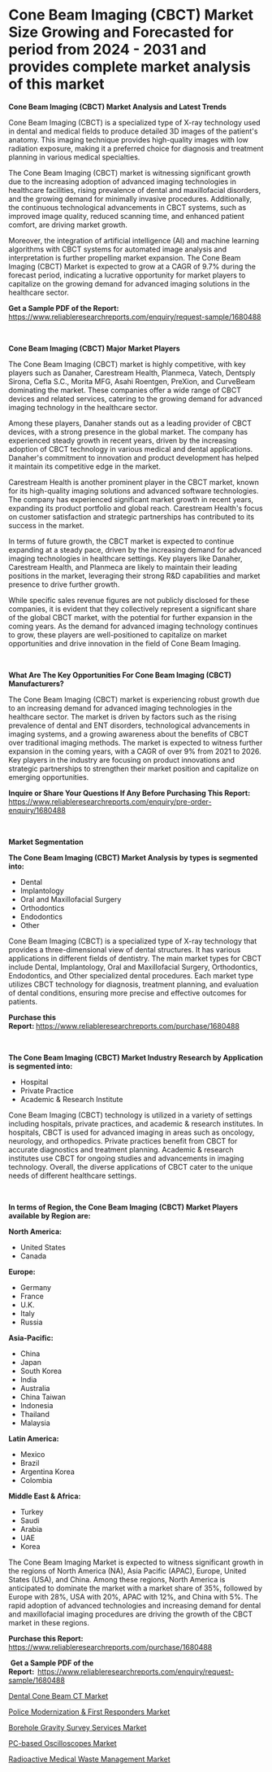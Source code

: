 <p><h1>Cone Beam Imaging (CBCT) Market Size Growing and Forecasted for period from 2024 - 2031 and provides complete market analysis of this market</h1></p><p><strong>Cone Beam Imaging (CBCT) Market Analysis and Latest Trends</strong></p>
<p><p>Cone Beam Imaging (CBCT) is a specialized type of X-ray technology used in dental and medical fields to produce detailed 3D images of the patient's anatomy. This imaging technique provides high-quality images with low radiation exposure, making it a preferred choice for diagnosis and treatment planning in various medical specialties.</p><p>The Cone Beam Imaging (CBCT) market is witnessing significant growth due to the increasing adoption of advanced imaging technologies in healthcare facilities, rising prevalence of dental and maxillofacial disorders, and the growing demand for minimally invasive procedures. Additionally, the continuous technological advancements in CBCT systems, such as improved image quality, reduced scanning time, and enhanced patient comfort, are driving market growth.</p><p>Moreover, the integration of artificial intelligence (AI) and machine learning algorithms with CBCT systems for automated image analysis and interpretation is further propelling market expansion. The Cone Beam Imaging (CBCT) Market is expected to grow at a CAGR of 9.7% during the forecast period, indicating a lucrative opportunity for market players to capitalize on the growing demand for advanced imaging solutions in the healthcare sector.</p></p>
<p><strong>Get a Sample PDF of the Report:&nbsp;</strong> <a href="https://www.reliableresearchreports.com/enquiry/request-sample/1680488">https://www.reliableresearchreports.com/enquiry/request-sample/1680488</a></p>
<p>&nbsp;</p>
<p><strong>Cone Beam Imaging (CBCT) Major Market Players</strong></p>
<p><p>The Cone Beam Imaging (CBCT) market is highly competitive, with key players such as Danaher, Carestream Health, Planmeca, Vatech, Dentsply Sirona, Cefla S.C., Morita MFG, Asahi Roentgen, PreXion, and CurveBeam dominating the market. These companies offer a wide range of CBCT devices and related services, catering to the growing demand for advanced imaging technology in the healthcare sector.</p><p>Among these players, Danaher stands out as a leading provider of CBCT devices, with a strong presence in the global market. The company has experienced steady growth in recent years, driven by the increasing adoption of CBCT technology in various medical and dental applications. Danaher's commitment to innovation and product development has helped it maintain its competitive edge in the market.</p><p>Carestream Health is another prominent player in the CBCT market, known for its high-quality imaging solutions and advanced software technologies. The company has experienced significant market growth in recent years, expanding its product portfolio and global reach. Carestream Health's focus on customer satisfaction and strategic partnerships has contributed to its success in the market.</p><p>In terms of future growth, the CBCT market is expected to continue expanding at a steady pace, driven by the increasing demand for advanced imaging technologies in healthcare settings. Key players like Danaher, Carestream Health, and Planmeca are likely to maintain their leading positions in the market, leveraging their strong R&D capabilities and market presence to drive further growth.</p><p>While specific sales revenue figures are not publicly disclosed for these companies, it is evident that they collectively represent a significant share of the global CBCT market, with the potential for further expansion in the coming years. As the demand for advanced imaging technology continues to grow, these players are well-positioned to capitalize on market opportunities and drive innovation in the field of Cone Beam Imaging.</p></p>
<p>&nbsp;</p>
<p><strong>What Are The Key Opportunities For Cone Beam Imaging (CBCT) Manufacturers?</strong></p>
<p><p>The Cone Beam Imaging (CBCT) market is experiencing robust growth due to an increasing demand for advanced imaging technologies in the healthcare sector. The market is driven by factors such as the rising prevalence of dental and ENT disorders, technological advancements in imaging systems, and a growing awareness about the benefits of CBCT over traditional imaging methods. The market is expected to witness further expansion in the coming years, with a CAGR of over 9% from 2021 to 2026. Key players in the industry are focusing on product innovations and strategic partnerships to strengthen their market position and capitalize on emerging opportunities.</p></p>
<p><strong>Inquire or Share Your Questions If Any Before Purchasing This Report:</strong> <a href="https://www.reliableresearchreports.com/enquiry/pre-order-enquiry/1680488">https://www.reliableresearchreports.com/enquiry/pre-order-enquiry/1680488</a></p>
<p>&nbsp;</p>
<p><strong>Market Segmentation</strong></p>
<p><strong>The Cone Beam Imaging (CBCT) Market Analysis by types is segmented into:</strong></p>
<p><ul><li>Dental</li><li>Implantology</li><li>Oral and Maxillofacial Surgery</li><li>Orthodontics</li><li>Endodontics</li><li>Other</li></ul></p>
<p><p>Cone Beam Imaging (CBCT) is a specialized type of X-ray technology that provides a three-dimensional view of dental structures. It has various applications in different fields of dentistry. The main market types for CBCT include Dental, Implantology, Oral and Maxillofacial Surgery, Orthodontics, Endodontics, and Other specialized dental procedures. Each market type utilizes CBCT technology for diagnosis, treatment planning, and evaluation of dental conditions, ensuring more precise and effective outcomes for patients.</p></p>
<p><strong>Purchase this Report:&nbsp;</strong><a href="https://www.reliableresearchreports.com/purchase/1680488">https://www.reliableresearchreports.com/purchase/1680488</a></p>
<p>&nbsp;</p>
<p><strong>The Cone Beam Imaging (CBCT) Market Industry Research by Application is segmented into:</strong></p>
<p><ul><li>Hospital</li><li>Private Practice</li><li>Academic & Research Institute</li></ul></p>
<p><p>Cone Beam Imaging (CBCT) technology is utilized in a variety of settings including hospitals, private practices, and academic & research institutes. In hospitals, CBCT is used for advanced imaging in areas such as oncology, neurology, and orthopedics. Private practices benefit from CBCT for accurate diagnostics and treatment planning. Academic & research institutes use CBCT for ongoing studies and advancements in imaging technology. Overall, the diverse applications of CBCT cater to the unique needs of different healthcare settings.</p></p>
<p>&nbsp;</p>
<p><strong>In terms of Region, the Cone Beam Imaging (CBCT) Market Players available by Region are:</strong></p>
<p>
    <p> <strong> North America: </strong>
        <ul>
            <li>United States</li>
            <li>Canada</li>
        </ul>
        </p> 
    <p> <strong> Europe: </strong>
        <ul>
            <li>Germany</li>
            <li>France</li>
            <li>U.K.</li>
            <li>Italy</li>
            <li>Russia</li>
        </ul>
        </p> 
    <p> <strong> Asia-Pacific: </strong>
        <ul>
            <li>China</li>
            <li>Japan</li>
            <li>South Korea</li>
            <li>India</li>
            <li>Australia</li>
            <li>China Taiwan</li>
            <li>Indonesia</li>
            <li>Thailand</li>
            <li>Malaysia</li>
        </ul>
        </p> 
    <p> <strong> Latin America: </strong>
        <ul>
            <li>Mexico</li>
            <li>Brazil</li>
            <li>Argentina Korea</li>
            <li>Colombia</li>
        </ul>
        </p> 
    <p> <strong> Middle East & Africa: </strong>
        <ul>
            <li>Turkey</li>
            <li>Saudi</li>
            <li>Arabia</li>
            <li>UAE</li>
            <li>Korea</li>
        </ul>
    </p>
    </p>
<p><p>The Cone Beam Imaging Market is expected to witness significant growth in the regions of North America (NA), Asia Pacific (APAC), Europe, United States (USA), and China. Among these regions, North America is anticipated to dominate the market with a market share of 35%, followed by Europe with 28%, USA with 20%, APAC with 12%, and China with 5%. The rapid adoption of advanced technologies and increasing demand for dental and maxillofacial imaging procedures are driving the growth of the CBCT market in these regions.</p></p>
<p><strong>Purchase this Report: </strong><a href="https://www.reliableresearchreports.com/purchase/1680488">https://www.reliableresearchreports.com/purchase/1680488</a></p>
<p>&nbsp;<strong>Get a Sample PDF of the Report:&nbsp;&nbsp;</strong><a href="https://www.reliableresearchreports.com/enquiry/request-sample/1680488">https://www.reliableresearchreports.com/enquiry/request-sample/1680488</a></p>
<p><strong></strong></p>
<p><p><a href="https://github.com/okotobwrhuteie/Market-Research-Report-List-1/blob/main/dental-cone-beam-ct-market.md">Dental Cone Beam CT Market</a></p><p><a href="https://medium.com/@abbieparker1942/police-modernization-amp-first-responders-market-size-and-market-trends-complete-industry-eb498ee2375e">Police Modernization & First Responders Market</a></p><p><a href="https://medium.com/@abbieparker1942/borehole-gravity-survey-services-market-trends-forecast-and-competitive-analysis-to-2031-d8c802015970">Borehole Gravity Survey Services Market</a></p><p><a href="https://github.com/myacatherineblakecaczo9vcsw/Market-Research-Report-List-1/blob/main/pc-based-oscilloscopes-market.md">PC-based Oscilloscopes Market</a></p><p><a href="https://medium.com/@abbieparker1942/radioactive-medical-waste-management-market-size-cagr-trends-2024-2030-5cc5ac8ceb13">Radioactive Medical Waste Management Market</a></p></p>